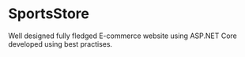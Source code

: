 # SportsStore
Well designed fully fledged E-commerce website using ASP.NET Core developed using best practises. 
